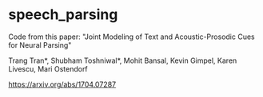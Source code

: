 # speech_parsing
Code from this paper:
"Joint Modeling of Text and Acoustic-Prosodic Cues for Neural Parsing"

Trang Tran*, Shubham Toshniwal*, Mohit Bansal, Kevin Gimpel, Karen Livescu, Mari Ostendorf

https://arxiv.org/abs/1704.07287
